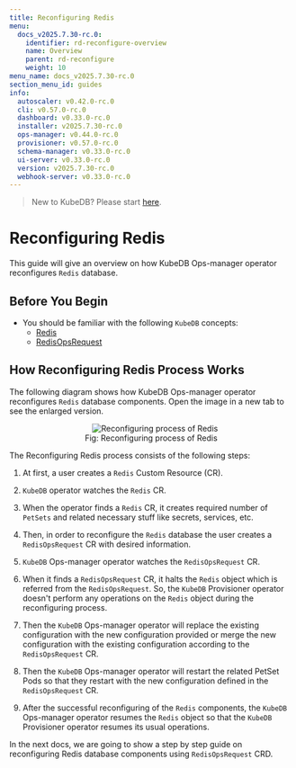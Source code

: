 ```yaml
---
title: Reconfiguring Redis
menu:
  docs_v2025.7.30-rc.0:
    identifier: rd-reconfigure-overview
    name: Overview
    parent: rd-reconfigure
    weight: 10
menu_name: docs_v2025.7.30-rc.0
section_menu_id: guides
info:
  autoscaler: v0.42.0-rc.0
  cli: v0.57.0-rc.0
  dashboard: v0.33.0-rc.0
  installer: v2025.7.30-rc.0
  ops-manager: v0.44.0-rc.0
  provisioner: v0.57.0-rc.0
  schema-manager: v0.33.0-rc.0
  ui-server: v0.33.0-rc.0
  version: v2025.7.30-rc.0
  webhook-server: v0.33.0-rc.0
---
```


> New to KubeDB? Please start [here](/docs/v2025.7.30-rc.0/README).

# Reconfiguring Redis

This guide will give an overview on how KubeDB Ops-manager operator reconfigures `Redis` database.

## Before You Begin

- You should be familiar with the following `KubeDB` concepts:
  - [Redis](/docs/v2025.7.30-rc.0/guides/redis/concepts/redis)
  - [RedisOpsRequest](/docs/v2025.7.30-rc.0/guides/redis/concepts/redisopsrequest)

## How Reconfiguring Redis Process Works

The following diagram shows how KubeDB Ops-manager operator reconfigures `Redis` database components. Open the image in a new tab to see the enlarged version.

<figure align="center">
  <img alt="Reconfiguring process of Redis" src="/docs/v2025.7.30-rc.0/images/day-2-operation/redis/rd-reconfigure.svg">
<figcaption align="center">Fig: Reconfiguring process of Redis</figcaption>
</figure>

The Reconfiguring Redis process consists of the following steps:

1. At first, a user creates a `Redis` Custom Resource (CR).

2. `KubeDB` operator watches the `Redis` CR.

3. When the operator finds a `Redis` CR, it creates required number of `PetSets` and related necessary stuff like secrets, services, etc.

4. Then, in order to reconfigure the `Redis` database the user creates a `RedisOpsRequest` CR with desired information.

5. `KubeDB` Ops-manager operator watches the `RedisOpsRequest` CR.

6. When it finds a `RedisOpsRequest` CR, it halts the `Redis` object which is referred from the `RedisOpsRequest`. So, the `KubeDB` Provisioner  operator doesn't perform any operations on the `Redis` object during the reconfiguring process.  

7. Then the `KubeDB` Ops-manager operator will replace the existing configuration with the new configuration provided or merge the new configuration with the existing configuration according to the `RedisOpsRequest` CR.

8. Then the `KubeDB` Ops-manager operator will restart the related PetSet Pods so that they restart with the new configuration defined in the `RedisOpsRequest` CR.

9. After the successful reconfiguring of the `Redis` components, the `KubeDB` Ops-manager operator resumes the `Redis` object so that the `KubeDB` Provisioner  operator resumes its usual operations.

In the next docs, we are going to show a step by step guide on reconfiguring Redis database components using `RedisOpsRequest` CRD.